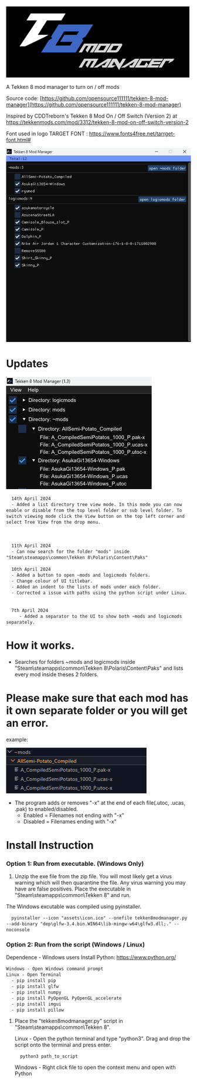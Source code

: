 
![Screenshot of a comment on a GitHub issue showing an image, added in the Markdown, of an Octocat smiling and raising a tentacle.](assets/banner.png)



A Tekken 8 mod manager to turn on / off mods 

Source code: [https://github.com/opensource111111/tekken-8-mod-manager](https://github.com/opensource111111/tekken-8-mod-manager)


Inspired by CDDTreborn's Tekken 8 Mod On / Off Switch (Version 2) at https://tekkenmods.com/mod/3312/tekken-8-mod-on-off-switch-version-2


Font used in logo
TARGET FONT : https://www.fonts4free.net/tarrget-font.html#


![Screenshot of a comment on a GitHub issue showing an image, added in the Markdown, of an Octocat smiling and raising a tentacle.](assets/screenshot.png)



# Updates


![Screenshot of a comment on a GitHub issue showing an image, added in the Markdown, of an Octocat smiling and raising a tentacle.](assets\treeview.png)

      14th April 2024
      - Added a list directory tree view mode. In this mode you can now enable or disable from the top level folder or sub level folder. To switch viewing mode click the View button on the top left corner and select Tree View from the drop menu.



      11th April 2024
      - Can now search for the folder "mods" inside "Steam\steamapps\common\Tekken 8\Polaris\Content\Paks"

      10th April 2024
      - Added a button to open ~mods and logicmods folders.
      - Change colour of UI titlebar.
      - Added an indent to the lists of mods under each folder.
      - Corrected a issue with paths using the python script under Linux.
      

      7th April 2024
         - Added a separator to the UI to show both ~mods and logicmods separately.

   





# How it works.
- Searches for folders ~mods and logicmods inside "Steam\steamapps\common\Tekken 8\Polaris\Content\Paks"
and lists every mod inside theses 2 folders. 

# Please make sure that each mod has it own separate folder or you will get an error.

example:

![e.g](assets/s.png)


- The program adds or removes "-x" at the end of each file(.utoc, .ucas, .pak) to enabled/disabled.
	- Enabled = Filenames not ending with "-x"
	- Disabled = Filenames ending with "-x"






# Install Instruction
   
   ### Option 1: Run from executable. (Windows Only)
   1. Unzip the exe file from the zip file. You will most likely get a virus warning which will then quarantine the file. Any virus warning you may have are false positives. Place the executable in "Steam\steamapps\common\Tekken 8" and run.

   The Windows excutable was compiled using pyinstaller.

      pyinstaller --icon "assets\icon.ico" --onefile tekken8modmanager.py --add-binary "dep\glfw-3.4.bin.WIN64\lib-mingw-w64\glfw3.dll;." --noconsole   



  ### Option 2: Run from the script (Windows / Linux)

  Dependence
      - Windows users Install Python: https://www.python.org/
          
    Windows - Open Windows command prompt
    Linux - Open Terminal
      - pip install pip
      - pip install glfw
      - pip install numpy
      - pip install PyOpenGL PyOpenGL_accelerate
      - pip install imgui
      - pip install pillow
      
      
      
   1. Place the "tekken8modmanager.py" script in "Steam\steamapps\common\Tekken 8".

      Linux - Open the python terminal and type "python3". Drag and drop the script onto the terminal and press enter.

            python3 path_to_script

      Windows - Right click file to open the context menu and open with Python


